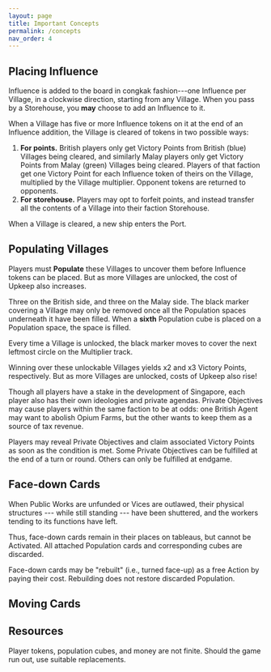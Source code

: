 ```yaml
---
layout: page
title: Important Concepts
permalink: /concepts
nav_order: 4
---
```


## Placing Influence

Influence is added to the board in congkak fashion---one Influence per Village, in a clockwise direction, starting from any Village. When you pass by a Storehouse, you **may** choose to add an Influence to it.

When a Village has five or more Influence tokens on it at the end of an Influence addition, the Village is cleared of tokens in two possible ways:

1. **For points.** British players only get Victory Points from British (blue) Villages being cleared, and similarly Malay players only get Victory Points from Malay (green) Villages being cleared. Players of that faction get one Victory Point for each Influence token of theirs on the Village, multiplied by the Village multiplier. Opponent tokens are returned to opponents.
2. **For storehouse.** Players may opt to forfeit points, and instead transfer all the contents of a Village into their faction Storehouse.

When a Village is cleared, a new ship enters the Port. 

## Populating Villages
Players must **Populate** these Villages to uncover them before Influence tokens can be placed. But as more Villages are unlocked, the cost of Upkeep also increases.

Three on the British side, and three on the Malay side. 
The black marker covering a Village may only be removed once all the Population spaces underneath it have been filled. When a **sixth** Population cube is placed on a Population space, the space is filled.

Every time a Village is unlocked, the black marker moves to cover the next leftmost circle on the Multiplier track.

Winning over these unlockable Villages yields x2 and x3 Victory Points, respectively. But as more Villages are unlocked, costs of Upkeep also rise!

Though all players have a stake in the development of Singapore, each player also has their own ideologies and private agendas. Private Objectives may cause players within the same faction to be at odds: one British Agent may want to abolish Opium Farms, but the other wants to keep them as a source of tax revenue.

Players may reveal Private Objectives and claim associated Victory Points as soon as the condition is met. Some Private Objectives can be fulfilled at the end of a turn or round. Others can only be fulfilled at endgame.

## Face-down Cards
When Public Works are unfunded or Vices are outlawed, their physical structures --- while still standing --- have been shuttered, and the workers tending to its functions have left.

Thus, face-down cards remain in their places on tableaus, but cannot be Activated. All attached Population cards and corresponding cubes are discarded.

Face-down cards may be "rebuilt" (i.e., turned face-up) as a free Action by paying their cost. Rebuilding does not restore discarded Population.

## Moving Cards

## Resources
Player tokens, population cubes, and money are not finite. Should the game run out, use suitable replacements.